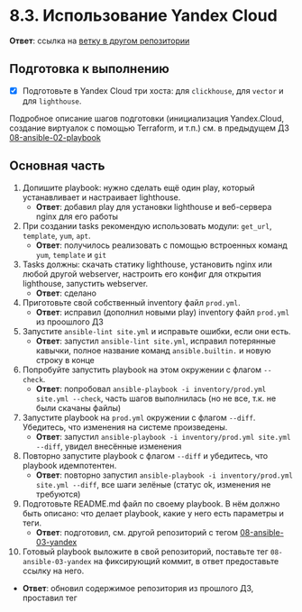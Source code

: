 # 8.3. Использование Yandex Cloud

**Ответ**: ссылка на [ветку в другом репозитории](https://github.com/Roma-EDU/ansible-netology/tree/08-ansible-03-yandex)

## Подготовка к выполнению

- [x] Подготовьте в Yandex Cloud три хоста: для `clickhouse`, для `vector` и для `lighthouse`.

Подробное описание шагов подготовки (инициализация Yandex.Cloud, создание виртуалок с помощью Terraform, и т.п.) см. в предыдущем ДЗ [08-ansible-02-playbook](https://github.com/Roma-EDU/devops-netology/tree/master/mnt-homeworks/08-ansible-02-playbook)

## Основная часть

1. Допишите playbook: нужно сделать ещё один play, который устанавливает и настраивает lighthouse.
   - **Ответ**: добавил play для установки lighthouse и веб-сервера nginx для его работы
2. При создании tasks рекомендую использовать модули: `get_url`, `template`, `yum`, `apt`.
   - **Ответ**: получилось реализовать с помощью встроенных команд `yum`, `template` и `git`
3. Tasks должны: скачать статику lighthouse, установить nginx или любой другой webserver, настроить его конфиг для открытия lighthouse, запустить webserver.
   - **Ответ**: сделано
4. Приготовьте свой собственный inventory файл `prod.yml`.
   - **Ответ**: исправил (дополнил новыми play) inventory файл `prod.yml` из проошлого ДЗ
5. Запустите `ansible-lint site.yml` и исправьте ошибки, если они есть.
   - **Ответ**: запустил `ansible-lint site.yml`, исправил потерянные кавычки, полное название команд `ansible.builtin.` и новую строку в конце
6. Попробуйте запустить playbook на этом окружении с флагом `--check`.
   - **Ответ**: попробовал `ansible-playbook -i inventory/prod.yml site.yml --check`, часть шагов выполнилась (но не все, т.к. не были скачаны файлы)
7. Запустите playbook на `prod.yml` окружении с флагом `--diff`. Убедитесь, что изменения на системе произведены.
   - **Ответ**: запустил `ansible-playbook -i inventory/prod.yml site.yml --diff`, увидел внесённые изменения
8. Повторно запустите playbook с флагом `--diff` и убедитесь, что playbook идемпотентен.
   - **Ответ**: повторно запустил `ansible-playbook -i inventory/prod.yml site.yml --diff`, все шаги зелёные (статус ok, изменения не требуются)
9. Подготовьте README.md файл по своему playbook. В нём должно быть описано: что делает playbook, какие у него есть параметры и теги.
   - **Ответ**: подготовил, см. другой репозиторий с тегом [08-ansible-03-yandex](https://github.com/Roma-EDU/ansible-netology/tree/08-ansible-03-yandex)
10. Готовый playbook выложите в свой репозиторий, поставьте тег `08-ansible-03-yandex` на фиксирующий коммит, в ответ предоставьте ссылку на него.
   - **Ответ**: обновил содержимое репозитория из прошлого ДЗ, проставил тег
